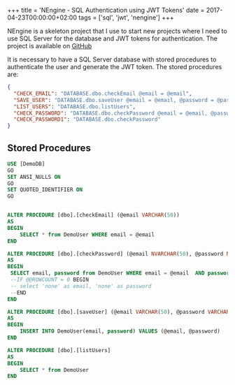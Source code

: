 +++
title = 'NEngine - SQL Authentication using JWT Tokens'
date = 2017-04-23T00:00:00+02:00
tags = ['sql', 'jwt', 'nengine']
+++

NEngine is a skeleton project that I use to start new projects where I need to use SQL Server for the database and JWT tokens for authentication. The project is available on [GitHub](https://github.com/csegura/nengine)

It is necessary to have a SQL Server database with stored procedures to authenticate the user and generate the JWT token. The stored procedures are:

```json
{
  "CHECK_EMAIL": "DATABASE.dbo.checkEmail @email = @email",
  "SAVE_USER": "DATABASE.dbo.saveUser @email = @email, @password = @password",
  "LIST_USERS": "DATABASE.dbo.listUsers",
  "CHECK_PASSWORD": "DATABASE.dbo.checkPassword @email = @email, @password = @password",
  "CHECK_PASSWORD1": "DATABASE.dbo.checkPassword"
}
```
## Stored Procedures

```sql
USE [DemoDB]
GO
SET ANSI_NULLS ON
GO
SET QUOTED_IDENTIFIER ON
GO


ALTER PROCEDURE [dbo].[checkEmail] (@email VARCHAR(50))
AS
BEGIN
	SELECT * from DemoUser WHERE email = @email	
END

ALTER PROCEDURE [dbo].[checkPassword] (@email NVARCHAR(50), @password NVARCHAR(60))
AS
BEGIN
 SELECT email, password from DemoUser WHERE email = @email	AND password = @password
 --IF @@ROWCOUNT = 0 BEGIN
 --	select 'none' as email, 'none' as password   
 --END 
END

ALTER PROCEDURE [dbo].[saveUser] (@email VARCHAR(50), @password VARCHAR(10))
AS
BEGIN
	INSERT INTO DemoUser(email, password) VALUES (@email, @password)
END

ALTER PROCEDURE [dbo].[listUsers]
AS
BEGIN
	SELECT * from DemoUser 
END
```

